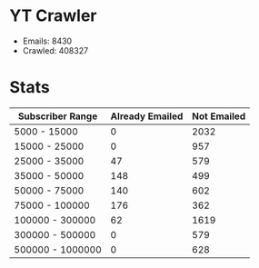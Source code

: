 # YT Crawler
- Emails: 8430
- Crawled: 408327

# Stats
| Subscriber Range  | Already Emailed | Not Emailed |
|-------|-------|-------|
| 5000 - 15000 | 0 | 2032 |
| 15000 - 25000 | 0 | 957 |
| 25000 - 35000 | 47 | 579 |
| 35000 - 50000 | 148 | 499 |
| 50000 - 75000 | 140 | 602 |
| 75000 - 100000 | 176 | 362 |
| 100000 - 300000 | 62 | 1619 |
| 300000 - 500000 | 0 | 579 |
| 500000 - 1000000 | 0 | 628 |
